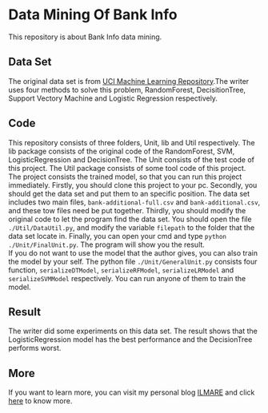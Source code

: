 <h1>Data Mining Of Bank Info</h1>
This repository is about Bank Info data mining.<br/>
<h2>Data Set</h2>
The original data set is from <a href="http://archive.ics.uci.edu/ml/datasets/Bank+Marketing" target="_blank">UCI Machine Learning Repository</a>.The writer uses four methods to solve this problem, RandomForest, DecisitionTree, Support Vectory Machine and Logistic Regression respectively.<br/>
<h2>Code</h2>
This repository consists of three folders, Unit, lib and Util respectively. The lib package consists of the original code of the RandomForest, SVM, LogisticRegression and DecisionTree. The Unit consists of the test code of this project. The Util package consists of some tool code of this project.<br/>
The project consists the trained model, so that you can run this project immediately. Firstly, you should clone this project to your pc. Secondly, you should get the data set and put them to an specific position. The data set includes two main files, <code>bank-additional-full.csv</code> and <code>bank-additional.csv</code>, and these tow files need be put together. Thirdly, you should modify the original code to let the program find the data set. You should open the file <code>./Util/DataUtil.py</code>, and modify the variable <code>filepath</code> to the folder that the data set locate in. Finally, you can open your cmd and type <code>python ./Unit/FinalUnit.py</code>. The program will show you the result.<br/>
If you do not want to use the model that the author gives, you can also train the model by your self. The python file <code>./Unit/GeneralUnit.py</code> consists four function, <code>serializeDTModel</code>, <code>serializeRFModel</code>, <code>serializeLRModel</code> and <code>serializeSVMModel</code> respectively. You can run anyone of them to train the model.<br/>
<h2>Result</h2>
The writer did some experiments on this data set. The result shows that the LogisticRegression model has the best performance and the DecisionTree performs worst.<br/>
<h2>More</h2>
If you want to learn more, you can visit my personal blog <a href="http://www.ilmareblog.com" target="_blank">ILMARE</a> and click <a href="http://www.ilmareblog.com/blog/GenArticleController?article_id=f60a3ead-df93-4fbf-a726-efe731ac9539&visitor_id=notlogin">here</a> to know more.
